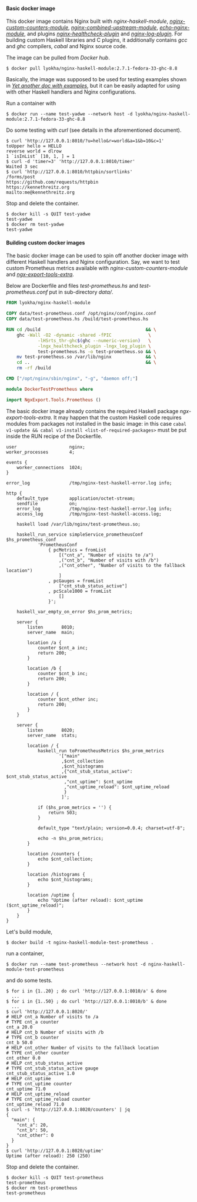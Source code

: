 #### Basic docker image

This docker image contains Nginx built with *nginx-haskell-module*,
[*nginx-custom-counters-module*](https://github.com/lyokha/nginx-custom-counters-module),
[*nginx-combined-upstream-module*](https://github.com/lyokha/nginx-combined-upstreams-module),
[*echo-nginx-module*](https://github.com/openresty/echo-nginx-module), and
plugins [*nginx-healthcheck-plugin*](https://github.com/lyokha/nginx-healthcheck-plugin)
and [*nginx-log-plugin*](https://github.com/lyokha/nginx-log-plugin). For
building custom Haskell libraries and C plugins, it additionally contains *gcc*
and *ghc* compilers, *cabal* and Nginx source code.

The image can be pulled from *Docker hub*.

```ShellSession
$ docker pull lyokha/nginx-haskell-module:2.7.1-fedora-33-ghc-8.8
```

Basically, the image was supposed to be used for testing examples shown in
[*Yet another doc with
examples*](https://nginx-haskell-module.readthedocs.io/en/latest/yet-another-doc-with-examples/nginx-haskell-module-yadwe.html), but it can be easily adapted for using with other Haskell handlers
and Nginx configurations.

Run a container with

```ShellSession
$ docker run --name test-yadwe --network host -d lyokha/nginx-haskell-module:2.7.1-fedora-33-ghc-8.8
```

Do some testing with *curl* (see details in the aforementioned document).

```ShellSession
$ curl 'http://127.0.0.1:8010/?u=hello&r=world&a=1&b=10&c=1'
toUpper hello = HELLO
reverse world = dlrow
1 `isInList` [10, 1, ] = 1
$ curl -d 'timer=3' 'http://127.0.0.1:8010/timer'
Waited 3 sec
$ curl 'http://127.0.0.1:8010/httpbin/sortlinks'
/forms/post
https://github.com/requests/httpbin
https://kennethreitz.org
mailto:me@kennethreitz.org
```

Stop and delete the container.

```ShellSession
$ docker kill -s QUIT test-yadwe
test-yadwe
$ docker rm test-yadwe
test-yadwe
```

#### Building custom docker images

The basic docker image can be used to spin off another docker image with
different Haskell handlers and Nginx configuration. Say, we want to test custom
Prometheus metrics available with *nginx-custom-counters-module* and
[*ngx-export-tools-extra*](https://github.com/lyokha/ngx-export-tools-extra).

Below are Dockerfile and files *test-prometheus.hs* and *test-prometheus.conf*
put in sub-directory *data/*.

```Dockerfile
FROM lyokha/nginx-haskell-module

COPY data/test-prometheus.conf /opt/nginx/conf/nginx.conf
COPY data/test-prometheus.hs /build/test-prometheus.hs

RUN cd /build                                        && \
    ghc -Wall -O2 -dynamic -shared -fPIC              \
            -lHSrts_thr-ghc$(ghc --numeric-version)   \
            -lngx_healthcheck_plugin -lngx_log_plugin \
            test-prometheus.hs -o test-prometheus.so && \
    mv test-prometheus.so /var/lib/nginx             && \
    cd ..                                            && \
    rm -rf /build

CMD ["/opt/nginx/sbin/nginx", "-g", "daemon off;"]
```

```haskell
module DockerTestPrometheus where

import NgxExport.Tools.Prometheus ()
```

The basic docker image already contains the required Haskell package
*ngx-export-tools-extra*. It may happen that the custom Haskell code requires
modules from packages not installed in the basic image: in this case `cabal
v1-update && cabal v1-install <list-of-required-packages>` must be put inside
the RUN recipe of the Dockerfile.

```nginx
user                    nginx;
worker_processes        4;

events {
    worker_connections  1024;
}

error_log               /tmp/nginx-test-haskell-error.log info;

http {
    default_type        application/octet-stream;
    sendfile            on;
    error_log           /tmp/nginx-test-haskell-error.log info;
    access_log          /tmp/nginx-test-haskell-access.log;

    haskell load /var/lib/nginx/test-prometheus.so;

    haskell_run_service simpleService_prometheusConf $hs_prometheus_conf
            'PrometheusConf
                { pcMetrics = fromList
                    [("cnt_a", "Number of visits to /a")
                    ,("cnt_b", "Number of visits with /b")
                    ,("cnt_other", "Number of visits to the fallback location")
                    ]
                , pcGauges = fromList
                    ["cnt_stub_status_active"]
                , pcScale1000 = fromList
                    []
                }';

    haskell_var_empty_on_error $hs_prom_metrics;

    server {
        listen       8010;
        server_name  main;

        location /a {
            counter $cnt_a inc;
            return 200;
        }

        location /b {
            counter $cnt_b inc;
            return 200;
        }

        location / {
            counter $cnt_other inc;
            return 200;
        }
    }

    server {
        listen       8020;
        server_name  stats;

        location / {
            haskell_run toPrometheusMetrics $hs_prom_metrics
                    '["main"
                     ,$cnt_collection
                     ,$cnt_histograms
                     ,{"cnt_stub_status_active": $cnt_stub_status_active
                      ,"cnt_uptime": $cnt_uptime
                      ,"cnt_uptime_reload": $cnt_uptime_reload
                      }
                     ]';

            if ($hs_prom_metrics = '') {
                return 503;
            }

            default_type "text/plain; version=0.0.4; charset=utf-8";

            echo -n $hs_prom_metrics;
        }

        location /counters {
            echo $cnt_collection;
        }

        location /histograms {
            echo $cnt_histograms;
        }

        location /uptime {
            echo "Uptime (after reload): $cnt_uptime ($cnt_uptime_reload)";
        }
    }
}
```

Let's build module,

```ShellSession
$ docker build -t nginx-haskell-module-test-prometheus .
```

run a container,

```ShellSession
$ docker run --name test-prometheus --network host -d nginx-haskell-module-test-prometheus
```

and do some tests.

```ShellSession
$ for i in {1..20} ; do curl 'http://127.0.0.1:8010/a' & done
  ...
$ for i in {1..50} ; do curl 'http://127.0.0.1:8010/b' & done
  ...
$ curl 'http://127.0.0.1:8020/'
# HELP cnt_a Number of visits to /a
# TYPE cnt_a counter
cnt_a 20.0
# HELP cnt_b Number of visits with /b
# TYPE cnt_b counter
cnt_b 50.0
# HELP cnt_other Number of visits to the fallback location
# TYPE cnt_other counter
cnt_other 0.0
# HELP cnt_stub_status_active
# TYPE cnt_stub_status_active gauge
cnt_stub_status_active 1.0
# HELP cnt_uptime
# TYPE cnt_uptime counter
cnt_uptime 71.0
# HELP cnt_uptime_reload
# TYPE cnt_uptime_reload counter
cnt_uptime_reload 71.0
$ curl -s 'http://127.0.0.1:8020/counters' | jq
{
  "main": {
    "cnt_a": 20,
    "cnt_b": 50,
    "cnt_other": 0
  }
}
$ curl 'http://127.0.0.1:8020/uptime'
Uptime (after reload): 250 (250)
```

Stop and delete the container.

```ShellSession
$ docker kill -s QUIT test-prometheus
test-prometheus
$ docker rm test-prometheus
test-prometheus
```


